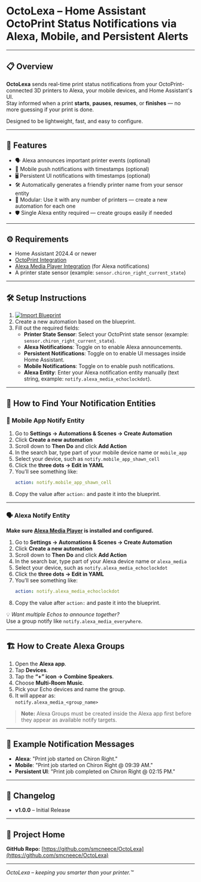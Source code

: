 
# OctoLexa – Home Assistant OctoPrint Status Notifications via Alexa, Mobile, and Persistent Alerts

---

## 📋 Overview
**OctoLexa** sends real-time print status notifications from your OctoPrint-connected 3D printers to Alexa, your mobile devices, and Home Assistant's UI.  
Stay informed when a print **starts**, **pauses**, **resumes**, or **finishes** — no more guessing if your print is done.

Designed to be lightweight, fast, and easy to configure.

---

## 🚀 Features
- 🗣️ Alexa announces important printer events (optional)
- 📱 Mobile push notifications with timestamps (optional)
- 🖥️ Persistent UI notifications with timestamps (optional)
- 🛠️ Automatically generates a friendly printer name from your sensor entity
- 🧩 Modular: Use it with any number of printers — create a new automation for each one
- 🛡️ Single Alexa entity required — create groups easily if needed

---

## ⚙️ Requirements
- Home Assistant 2024.4 or newer
- [OctoPrint Integration](https://www.home-assistant.io/integrations/octoprint/)
- [Alexa Media Player Integration](https://github.com/custom-components/alexa_media_player) (for Alexa notifications)
- A printer state sensor (example: `sensor.chiron_right_current_state`)

---

## 🛠️ Setup Instructions
1.  [![Import Blueprint](https://my.home-assistant.io/badges/blueprint_import.svg)](https://my.home-assistant.io/redirect/blueprint_import/?blueprint_url=https://raw.githubusercontent.com/smcneece/OctoLexa/main/blueprints/automation/smcneece/hoctolexa.yaml)
2. Create a new automation based on the blueprint.
3. Fill out the required fields:
   - **Printer State Sensor**: Select your OctoPrint state sensor (example: `sensor.chiron_right_current_state`).
   - **Alexa Notifications**: Toggle on to enable Alexa announcements.
   - **Persistent Notifications**: Toggle on to enable UI messages inside Home Assistant.
   - **Mobile Notifications**: Toggle on to enable push notifications.
   - **Alexa Entity**: Enter your Alexa notification entity manually (text string, example: `notify.alexa_media_echoclockdot`).

---

## 📱 How to Find Your Notification Entities

### 📱 Mobile App Notify Entity
1. Go to **Settings → Automations & Scenes → Create Automation**
2. Click **Create a new automation**
3. Scroll down to **Then Do** and click **Add Action**
4. In the search bar, type part of your mobile device name or `mobile_app`
5. Select your device, such as `notify.mobile_app_shawn_cell`
6. Click the **three dots → Edit in YAML**
7. You’ll see something like:
   ```yaml
   action: notify.mobile_app_shawn_cell
   ```
8. Copy the value after `action:` and paste it into the blueprint.

---

### 🗣️ Alexa Notify Entity
**Make sure [Alexa Media Player](https://github.com/custom-components/alexa_media_player) is installed and configured.**

1. Go to **Settings → Automations & Scenes → Create Automation**
2. Click **Create a new automation**
3. Scroll down to **Then Do** and click **Add Action**
4. In the search bar, type part of your Alexa device name or `alexa_media`
5. Select your device, such as `notify.alexa_media_echoclockdot`
6. Click the **three dots → Edit in YAML**
7. You’ll see something like:
   ```yaml
   action: notify.alexa_media_echoclockdot
   ```
8. Copy the value after `action:` and paste it into the blueprint.

💡 *Want multiple Echos to announce together?*  
Use a group notify like `notify.alexa_media_everywhere`.

---

## 🏗️ How to Create Alexa Groups
1. Open the **Alexa app**.
2. Tap **Devices**.
3. Tap the **“+” icon → Combine Speakers**.
4. Choose **Multi-Room Music**.
5. Pick your Echo devices and name the group.
6. It will appear as:  
   `notify.alexa_media_<group_name>`

> **Note:** Alexa Groups must be created inside the Alexa app first before they appear as available notify targets.

---

## 💬 Example Notification Messages
- **Alexa**: "Print job started on Chiron Right."
- **Mobile**: "Print job started on Chiron Right @ 09:39 AM."
- **Persistent UI**: "Print job completed on Chiron Right @ 02:15 PM."

---

## 📜 Changelog
- **v1.0.0** – Initial Release

---

## 📂 Project Home
**GitHub Repo:** [https://github.com/smcneece/OctoLexa](https://github.com/smcneece/OctoLexa)

---

*OctoLexa – keeping you smarter than your printer.™️*
